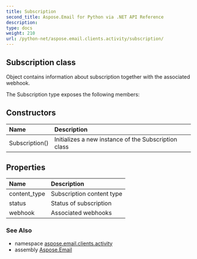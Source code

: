 ```yaml
---
title: Subscription
second_title: Aspose.Email for Python via .NET API Reference
description: 
type: docs
weight: 210
url: /python-net/aspose.email.clients.activity/subscription/
---
```


## Subscription class

Object contains information about subscription together with the associated webhook.

The Subscription type exposes the following members:
## Constructors
| Name | Description |
| :- | :- |
|Subscription()|Initializes a new instance of the Subscription class|
## Properties
| Name | Description |
| :- | :- |
|content_type|Subscription content type|
|status|Status of subscription|
|webhook|Associated webhooks|

### See Also

* namespace [aspose.email.clients.activity](/python-net/aspose.email.clients.activity/)
* assembly [Aspose.Email](/python-net/)

